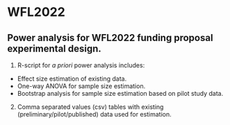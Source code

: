 # WFL2022
Power analysis for WFL2022 funding proposal experimental design.  
---
1) R-script for _a priori_ power analysis includes:  
- Effect size estimation of existing data.  
- One-way ANOVA for sample size estimation.  
- Bootstrap analysis for sample size estimation based on pilot study data.
2) Comma separated values (csv) tables with existing (preliminary/pilot/published) data used for estimation. 
